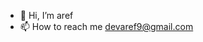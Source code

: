 - 👋 Hi, I’m aref
- 📫 How to reach me devaref9@gmail.com

<!---
devaref9/devaref9 is a ✨ special ✨ repository because its `README.md` (this file) appears on your GitHub profile.
You can click the Preview link to take a look at your changes.
--->
